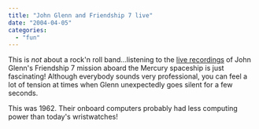 ```yaml
---
title: "John Glenn and Friendship 7 live"
date: "2004-04-05"
categories: 
  - "fun"
---
```


This is _not_ about a rock'n roll band...listening to the [live recordings](http://science.ksc.nasa.gov/history/mercury/ma-6/sounds/) of John Glenn's Friendship 7 mission aboard the Mercury spaceship is just fascinating! Although everybody sounds very professional, you can feel a lot of tension at times when Glenn unexpectedly goes silent for a few seconds.

This was 1962. Their onboard computers probably had less computing power than today's wristwatches!
